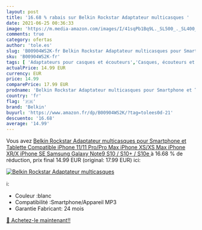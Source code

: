 ```yaml
---
layout: post
title: '16.68 % rabais sur Belkin Rockstar Adaptateur multicasques '
date: 2021-06-25 00:36:33
image: 'https://m.media-amazon.com/images/I/41sqPb1Bq9L._SL500_._SL400_.jpg'
comments: true
category: ofertas
author: 'tole.es'
slug: 'B00904WS2K-fr Belkin Rockstar Adaptateur multicasques pour Smartphone et...'
sku: 'B00904WS2K-fr'
tags: [ 'Adaptateurs pour casques et écouteurs','Casques, écouteurs et accessoires','High-Tech','belkin', ]
actualPrice: 14.99 EUR
currency: EUR
price: 14.99
comparePrice: 17.99 EUR
prodname: 'Belkin Rockstar Adaptateur multicasques pour Smartphone et Tablette  Compatible iPhone 11/11 Pro/Pro Max  iPhone XS/XS Max  iPhone XR/X  iPhone SE  Samsung Galaxy Note9  S10 / S10+ / S10e '
country: 'fr'
flag: '🇫🇷'
brand: 'Belkin'
buyurl: 'https://www.amazon.fr/dp/B00904WS2K/?tag=tolees0d-21'
descuento: '16.68'
average: '14.99'
---
```


Vous avez [Belkin Rockstar Adaptateur multicasques pour Smartphone et Tablette  Compatible iPhone 11/11 Pro/Pro Max  iPhone XS/XS Max  iPhone XR/X  iPhone SE  Samsung Galaxy Note9  S10 / S10+ / S10e ](https://www.amazon.fr/dp/B00904WS2K/?tag=tolees0d-21)  à  16.68 % de réduction, prix final  14.99 EUR (original: 17.99 EUR) ici:

[![Belkin Rockstar Adaptateur multicasques ](https://m.media-amazon.com/images/I/41sqPb1Bq9L._SL500_._SL400_.jpg)](https://www.amazon.fr/dp/B00904WS2K/?tag=tolees0d-21)

ℹ️:

- Couleur :blanc
- Compatibilité :Smartphone/Appareil MP3
- Garantie Fabricant: 24 mois

[🛒 Achetez-le maintenant!!](https://www.amazon.fr/dp/B00904WS2K/?tag=tolees0d-21)
